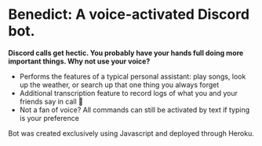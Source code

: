# Benedict: A voice-activated Discord bot.

**Discord calls get hectic. You probably have your hands full doing more important things. Why not use your voice?**

- Performs the features of a typical personal assistant: play songs, look up the weather, or search up that one thing you always forget
- Additional transcription feature to record logs of what you and your friends say in call 📸
- Not a fan of voice? All commands can still be activated by text if typing is your preference

Bot was created exclusively using Javascript and deployed through Heroku.